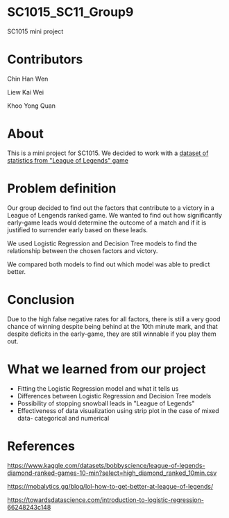 # SC1015_SC11_Group9
SC1015 mini project
# Contributors
Chin Han Wen

Liew Kai Wei

Khoo Yong Quan
# About 
This is a mini project for SC1015. We decided to work with a [dataset of statistics from "League of Legends" game](https://www.kaggle.com/datasets/bobbyscience/league-of-legends-diamond-ranked-games-10-min?select=high_diamond_ranked_10min.csv)
# Problem definition
Our group decided to find out the factors that contribute to a victory in a League of Lengends ranked game.
We wanted to find out how significantly early-game leads would determine the outcome of a match and if it is justified to surrender early based on these leads.

We used Logistic Regression and Decision Tree models to find the relationship between the chosen factors and victory.

We compared both models to find out which model was able to predict better.
# Conclusion
Due to the high false negative rates for all factors, there is still a very good chance of winning despite being behind at the 10th minute mark, and that despite deficits in the early-game, they are still winnable if you play them out.
# What we learned from our project
- Fitting the Logistic Regression model and what it tells us
- Differences between Logistic Regression and Decision Tree models
- Possibility of stopping snowball leads in "League of Legends"
- Effectiveness of data visualization using strip plot in the case of mixed data- categorical and numerical 
# References
https://www.kaggle.com/datasets/bobbyscience/league-of-legends-diamond-ranked-games-10-min?select=high_diamond_ranked_10min.csv

https://mobalytics.gg/blog/lol-how-to-get-better-at-league-of-legends/

https://towardsdatascience.com/introduction-to-logistic-regression-66248243c148
